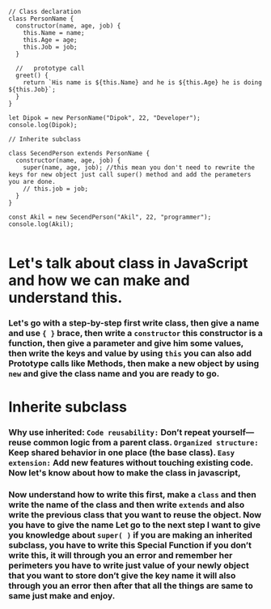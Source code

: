 ```JS
// Class declaration
class PersonName {
  constructor(name, age, job) {
    this.Name = name;
    this.Age = age;
    this.Job = job;
  }

  //   prototype call
  greet() {
    return `His name is ${this.Name} and he is ${this.Age} he is doing ${this.Job}`;
  }
}

let Dipok = new PersonName("Dipok", 22, "Developer");
console.log(Dipok);

// Inherite subclass

class SecendPerson extends PersonName {
  constructor(name, age, job) {
    super(name, age, job); //this mean you don't need to rewrite the keys for new object just call super() method and add the perameters you are done.
    // this.job = job;
  }
}

const Akil = new SecendPerson("Akil", 22, "programmer");
console.log(Akil);


```

# Let's talk about class in JavaScript and how we can make and understand this.

### Let's go with a step-by-step first write class, then give a name and use `{ }` brace, then write a `constructor` this constructor is a function, then give a parameter and give him some values, then write the keys and value by using `this` you can also add Prototype calls like Methods, then make a new object by using `new` and give the class name and you are ready to go.

# Inherite subclass

### Why use inherited: `Code reusability:` Don’t repeat yourself—reuse common logic from a parent class. `Organized structure:` Keep shared behavior in one place (the base class). `Easy extension:` Add new features without touching existing code. Now let's know about how to make the class in javascript,

### Now understand how to write this first, make a `class` and then write the name of the class and then write `extends` and also write the previous class that you want to reuse the object. Now you have to give the name Let go to the next step I want to give you knowledge about `super( )` if you are making an inherited subclass, you have to write this Special Function if you don’t write this, it will through you an error and remember her perimeters you have to write just value of your newly object that you want to store don’t give the key name it will also through you an error then after that all the things are same to same just make and enjoy.
